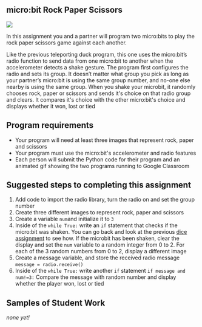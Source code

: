 micro:bit Rock Paper Scissors
--------------------
![](RockPaperScissors2.gif)   

In this assignment you and a partner will program two micro:bits to play the rock paper scissors game against each another.

Like the previous teleporting duck program, this one uses the micro:bit’s radio function to send data from one micro:bit to another when the accelerometer detects a shake gesture. The program first configures the radio and sets its group. It doesn’t matter what group you pick as long as your partner’s micro:bit is using the same group number, and no-one else nearby is using the same group. When you shake your microbit, it randomly chooses rock, paper or scissors and sends it's choice on that radio group and clears. It compares it's choice with the other micro:bit's choice and displays whether it won, lost or tied

Program requirements
-----------------
* Your program will need at least three images that represent rock, paper and scissors
* Your program must use the micro:bit's accelerometer and radio features
* Each person will submit the Python code for their program and an animated gif showing the two programs running to Google Classroom

Suggested steps to completing this assignment
----------
1. Add code to import the radio library, turn the radio on and set the group number
2. Create three different images to represent rock, paper and scissors
3. Create a variable `num`and initialize it to `3`
3. Inside of the `while True:` write an `if` statement that checks if the micro:bit was shaken. You can go back and look at the previous [dice assignment](https://github.com/Computer-Programming-B/MicrobitDice/blob/main/README.md#microbit-dice) to see how. If the microbit has been shaken, clear the display and set the `num` variable to a random integer from 0 to 2. For each of the 3 random numbers from 0 to 2, display a different image
4. Create a message variable, and store the received radio message `message = radio.receive()`
5. Inside of the `while True:` write another `if` statement `if message and num!=3:` Compare the message with random number and display whether the player won, lost or tied

Samples of Student Work
----------
*none yet!*
